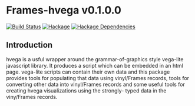 # Frames-hvega v0.1.0.0

[![Build Status][travis-badge]][travis]
[![Hackage][hackage-badge]][hackage]
[![Hackage Dependencies][hackage-deps-badge]][hackage-deps]

## Introduction
hvega is a usful wrapper around the grammar-of-graphics style vega-lite javascript
library.  It produces a script which can be embedded in an html page.  vega-lite scripts
can contain their own data and this package provides tools for populating that data
using vinyl/Frames records, tools for converting other data into vinyl/Frames
records and some useful tools for creating hvega visualizations using the strongly-
typed data in the viny/Frames records.

[travis]:        <https://travis-ci.org/adamConnerSax/Frames-hvega>
[travis-badge]:  <https://travis-ci.org/adamConnerSax/Frames-hvega.svg?branch=master>
[hackage]:       <https://hackage.haskell.org/package/Frames-hvega>
[hackage-badge]: <https://img.shields.io/hackage/v/Frames-hvega.svg>
[hackage-deps-badge]: <https://img.shields.io/hackage-deps/v/Frames-hvega.svg>
[hackage-deps]: <http://packdeps.haskellers.com/feed?needle=Frames-hvega>
